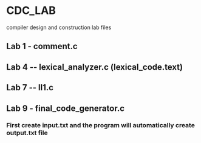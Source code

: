 # CDC_LAB
compiler design and construction lab files

## Lab 1 - comment.c
## Lab 4 -- lexical_analyzer.c (lexical_code.text)
## Lab 7 -- ll1.c
## Lab 9 - final_code_generator.c 
### First create input.txt and the program will automatically create output.txt file
